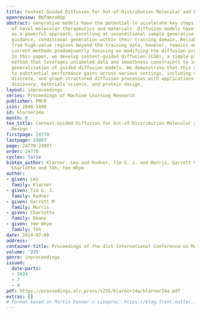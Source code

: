 ```yaml
---
title: Context-Guided Diffusion for Out-of-Distribution Molecular and Protein Design
openreview: 8NfHmzo0Op
abstract: Generative models have the potential to accelerate key steps in the discovery
  of novel molecular therapeutics and materials. Diffusion models have recently emerged
  as a powerful approach, excelling at unconditional sample generation and, with data-driven
  guidance, conditional generation within their training domain. Reliably sampling
  from high-value regions beyond the training data, however, remains an open challenge—with
  current methods predominantly focusing on modifying the diffusion process itself.
  In this paper, we develop context-guided diffusion (CGD), a simple plug-and-play
  method that leverages unlabeled data and smoothness constraints to improve the out-of-distribution
  generalization of guided diffusion models. We demonstrate that this approach leads
  to substantial performance gains across various settings, including continuous,
  discrete, and graph-structured diffusion processes with applications across drug
  discovery, materials science, and protein design.
layout: inproceedings
series: Proceedings of Machine Learning Research
publisher: PMLR
issn: 2640-3498
id: klarner24a
month: 0
tex_title: Context-Guided Diffusion for Out-of-Distribution Molecular and Protein
  Design
firstpage: 24770
lastpage: 24807
page: 24770-24807
order: 24770
cycles: false
bibtex_author: Klarner, Leo and Rudner, Tim G. J. and Morris, Garrett M and Deane,
  Charlotte and Teh, Yee Whye
author:
- given: Leo
  family: Klarner
- given: Tim G. J.
  family: Rudner
- given: Garrett M
  family: Morris
- given: Charlotte
  family: Deane
- given: Yee Whye
  family: Teh
date: 2024-07-08
address:
container-title: Proceedings of the 41st International Conference on Machine Learning
volume: '235'
genre: inproceedings
issued:
  date-parts:
  - 2024
  - 7
  - 8
pdf: https://proceedings.mlr.press/v235/klarner24a/klarner24a.pdf
extras: []
# Format based on Martin Fenner's citeproc: https://blog.front-matter.io/posts/citeproc-yaml-for-bibliographies/
---
```


